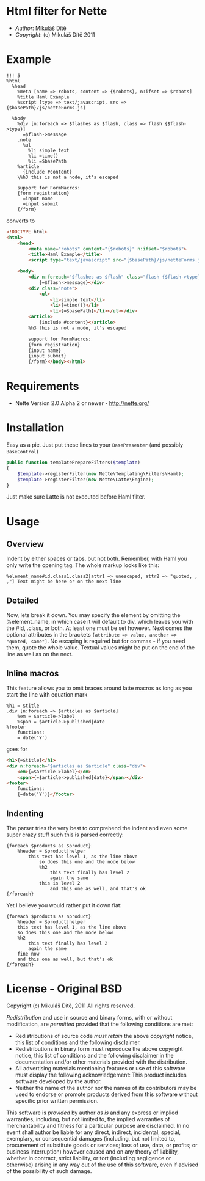 # Html filter for Nette

* _Author_: Mikuláš Dítě
* _Copyright_: (c) Mikuláš Dítě 2011

# Example


```haml
!!! 5
%html
  %head
    %meta [name => robots, content => {$robots}, n:ifset => $robots]
    %title Haml Example
    %script [type => text/javascript, src => {$basePath}/js/netteForms.js]

  %body
    %div [n:foreach => $flashes as $flash, class => flash {$flash->type}]
      =$flash->message
    .note
      %ul
        %li simple text
        %li =time()
        %li =$basePath
    %article
      {include #content}
    \%h3 this is not a node, it's escaped

    support for FormMacros:
    {form registration}
      =input name
      =input submit
    {/form}
```

converts to

```html
<!DOCTYPE html>
<html>
	<head>
		<meta name="robots" content="{$robots}" n:ifset="$robots">
		<title>Haml Example</title>
		<script type="text/javascript" src="{$basePath}/js/netteForms.js"></script></head>

	<body>
		<div n:foreach="$flashes as $flash" class="flash {$flash->type}">
			{=$flash->message}</div>
		<div class="note">
			<ul>
				<li>simple text</li>
				<li>{=time()}</li>
				<li>{=$basePath}</li></ul></div>
		<article>
			{include #content}</article>
		%h3 this is not a node, it's escaped

		support for FormMacros:
		{form registration}
		{input name}
		{input submit}
		{/form}</body></html>
```

# Requirements

* Nette Version 2.0 Alpha 2 or newer - http://nette.org/

# Installation

Easy as a pie. Just put these lines to your ```BasePresenter``` (and possibly ```BaseControl```)

```php
public function templatePrepareFilters($template)
{
	$template->registerFilter(new Nette\Templating\Filters\Haml);
	$template->registerFilter(new Nette\Latte\Engine);
}
```

Just make sure Latte is not executed before Haml filter.

# Usage

## Overview

Indent by either spaces or tabs, but not both. Remember, with Haml you only write the opening tag. The whole markup looks like this:

```haml
%element_name#id.class1.class2[attr1 => unescaped, attr2 => "quoted, , ,"] Text might be here or on the next line
```

## Detailed

Now, lets break it down. You may specify the element by omitting the %element_name, in which case it will default to div, which leaves you with the #id, .class, or both. At least one must be set however. Next comes the optional attributes in the brackets ```[attribute => value, another => "quoted, same"]```. No escaping is required but for commas - if you need them, quote the whole value. Textual values might be put on the end of the line as well as on the next.

## Inline macros

This feature allows you to omit braces around latte macros as long as you start the line with equation mark

```haml
%h1 = $title
.div [n:foreach => $articles as $article]
	%em = $article->label
	%span = $article->published|date
%footer
	functions:
	= date('Y')
```

goes for

```html
<h1>{=$title}</h1>
<div n:foreach="$articles as $article" class="div">
	<em>{=$article->label}</em>
	<span>{=$article->published|date}</span></div>
<footer>
	functions:
	{=date('Y')}</footer>
```

## Indenting

The parser tries the very best to comprehend the indent and even some super crazy stuff such this is parsed correctly:

```haml
{foreach $products as $product}
	%header = $product|helper
		this text has level 1, as the line above
			so does this one and the node below
			%h2
				this text finally has level 2
				again the same
			this is level 2
				and this one as well, and that's ok
{/foreach}
```
Yet I believe you would rather put it down flat:

```haml
{foreach $products as $product}
	%header = $product|helper
	this text has level 1, as the line above
	so does this one and the node below
	%h2
		this text finally has level 2
		again the same
	fine now
	and this one as well, but that's ok
{/foreach}
```

# License - Original BSD

Copyright (c) Mikuláš Dítě, 2011
All rights reserved.

*Redistribution* and use in source and binary forms, with or without
modification, are *permitted* provided that the following conditions are met:

* Redistributions of source code *must retain* the above *copyright* notice, this list of conditions and the following disclaimer.
* Redistributions in binary form must reproduce the above copyright notice, this list of conditions and the following disclaimer in the documentation and/or other materials provided with the distribution.
* All advertising materials mentioning features or use of this software must display the following acknowledgement: This product includes software developed by the author.
* Neither the name of the author nor the names of its contributors may be used to endorse or promote products derived from this software without specific prior written permission.

This software is *provided* by author *_as_* *_is_* and any express or implied warranties, including, but not limited to, the implied warranties of merchantability and fitness for a particular purpose are disclaimed. In no event shall author be liable for any direct, indirect, incidental, special, exemplary, or consequential damages (including, but not limited to, procurement of substitute goods or services; loss of use, data, or profits; or business interruption) however caused and on any theory of liability, whether in contract, strict liability, or tort (including negligence or otherwise) arising in any way out of the use of this software, even if advised of the possibility of such damage.
